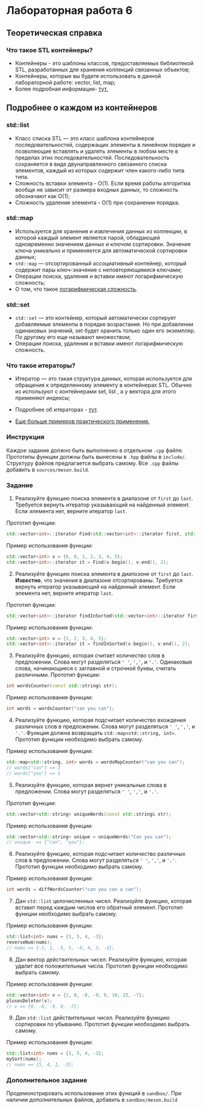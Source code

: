 
# Лабораторная работа 6

## Теоретическая справка

### Что такое STL контейнеры?
* Контейнеры - это шаблоны классов, предоставляемых библиотекой STL, разработанных для хранения коллекций связанных объектов;
* Контейнеры, которые вы будете использовать в данной лабораторной работе: vector, list, map;
* Более подробная информация- [тут.](https://msdn.microsoft.com/ru-ru/library/1fe2x6kt.aspx)

## Подробнее о каждом из контейнеров

### std::list
* Класс списка STL — это класс шаблона контейнеров последовательностей, содержащих элементы в линейном порядке и позволяющие вставлять и удалять элементы в любом месте в пределах этих последовательностей. Последовательность сохраняется в виде двунаправленного связанного списка элементов, каждый из которых содержит член какого-либо типа типа.
* Сложность вставки элемента - O(1). Если время работы алгоритма вообще не зависит от размера входных данных, то сложность обозначают как O(1);
* Сложность удаления элемента -  О(1) при сохранении порядка.

### std::map
* Используется для хранения и извлечения данных из коллекции, в которой каждый элемент является парой,
 обладающей одновременно значением данных и ключом сортировки. Значение ключа уникально и применяется для автоматической сортировки данных;
* `std::map` — отсортированный ассоциативный контейнер, который содержит пары ключ-значение с неповторяющимися ключами;
* Операции поиска, удаления и вставки имеют логарифмическую сложность;
* О том, что такое [логарифмическая сложность](https://medium.com/@va00iosd/%D0%BE%D1%86%D0%B5%D0%BD%D0%BA%D0%B0-%D1%81%D0%BB%D0%BE%D0%B6%D0%BD%D0%BE%D1%81%D1%82%D0%B8-%D0%B0%D0%BB%D0%B3%D0%BE%D1%80%D0%B8%D1%82%D0%BC%D0%BE%D0%B2-%D0%B8%D0%BB%D0%B8-%D1%87%D1%82%D0%BE-%D1%82%D0%B0%D0%BA%D0%BE%D0%B5-%D0%BE-log-n-be9752eae062).

### std::set 
* `std::set` — это контейнер, который автоматически сортирует добавляемые элементы в порядке возрастания. Но при добавлении одинаковых значений, set будет хранить только один его экземпляр. По другому его еще называют множеством;
* Операции поиска, удаления и вставки имеют логарифмическую сложность.

### Что такое итераторы?
* Итератор — это такая структура данных, которая используется для обращения к определенному элементу в контейнерах STL.
Обычно из используют с контейнерами set, list , а у вектора для этого применяют индексы;
* Подробнее об итераторах - [тут](https://metanit.com/cpp/tutorial/7.3.php).

* [Еще больше примеров практического применения.](https://github.com/bmstu-iu8-cpp/cpp-beginner-2017/tree/master/lab6)

### Инструкция
Каждое задание должно быть выполненно в отдельном `.cpp` файле. Прототипы функции должны быть вынесены в `.hpp` файлы в `include/`. Структуру файлов предлагается выбрать самому.
Все `.cpp` файлы добавить в `sources/meson.build`.

### Задание

1. Реализуйте функцию поиска элемента в диапазоне от `first` до `last`. Требуется вернуть итератор указывающий на найденный элемент. Если элемента нет, верните итератор `last`.

Прототип функции:
```cpp
std::vector<int>::iterator Find(std::vector<int>::iterator first, std::vector<int>::iterator last, int el);
```
Пример использования функции:
```cpp
std::vector<int> v = {6, 8, 1, 2, 3, 4, 5};
std::vector<int>::iterator it = Find(v.begin(), v.end(), 2);
```
2. Реализуйте функцию поиска элемента в диапозоне от `first` до `last`. **Известно**, что значения в диапазоне отсортированы. Требуется вернуть итератор указывающий на найденный элемент.
Если элемента нет, верните итератор `last`.

Прототип функции:
```cpp
std::vector<int>::iterator findInSorted(std::vector<int>::iterator first, std::vector<int>::iterator last, int el);
```
Пример использования функции:
```cpp
std::vector<int> v = {1, 2, 3, 4, 5};
std::vector<int>::iterator it = findInSorted(v.begin(), v.end(), 2);
```
3. Реализуйте функцию, которая считает количество слов в предложении. Слова могут разделяться `' '`, `','`, и `'.'`.
Одинаковые слова, начинающиеся с заглавной и строчной буквы, считать различными.
Прототип функции:
```cpp
int wordsCounter(const std::string& str);
```
Пример использования функции:
```cpp
int words = wordsCounter("can you can");
```
4. Реализуйте функцию, которая подсчитает количество вхождения различных слов в предложении. Слова могут разделяться `' '`, `','`, и `'.'`.
Функция должна возвращать `std::map<std::string, int>`.
Прототип функции необходимо выбрать самому.

Пример использования функции:
```cpp
std::map<std::string, int> words = wordsMapCounter("can you can");
// words["can"] == 2
// words["you"] == 1
```
5. Реализуйте функцию, которая вернет уникальные слова в предложении. Слова могут разделяться `' '`, `','`, и `'.'`.

Прототип функции:
```cpp
std::vector<std::string> uniqueWords(const std::string& str);
```
Пример использования функции:
```cpp
std::vector<std::string> unique = uniqueWords("Can you can");
// unique  == {"can", "you"};
```
6. Реализуйте функцию, которая подсчитает количество различных слов в предложении. Слова могут разделяться `' '`, `','`, и `'.'`.
Прототип функции необходимо выбрать самому.

Пример использования функции:
```cpp
int words = diffWordsCounter("can you can a can");
```
7. Дан `std::list` целочисленных чисел.  Реализуйте функцию, которая вставит перед каждым числов его обратный элемент.
Прототип функции необходимо выбрать самому.

Пример использования функции:
```cpp
std::list<int> nums = {1, 5, 4, -3};
reverseNum(nums);
// nums == {-1, 1, -5, 5, -4, 4, 3, -3};
```
8. Дан вектор действительных чисел. Реализуйте функцию, которая удалит все положительные числа.
Прототип функции необходимо выбрать самому.

Пример использования функции:
```cpp
std::vector<int> v = {1, 0, -8, -9, 0, 10, 23, -7};
plusesDeleter(v);
// v == {0, -8, -9, 0, -7};
```
9. Дан `std::list` действительных чисел. Реализуйте функцию сортировки по убыванию.
Прототип функции необходимо выбрать самому.

Пример использования функции:
```cpp
std::list<int> nums = {1, 5, 4, -3};
mySort(nums);
// nums == {5, 4, 1, -3};
```

### Дополнительное задание
Продемонстрировать использование этих функций в `sandbox/`. При наличии дополнительных файлов,
добавить в `sandbox/meson.build`
